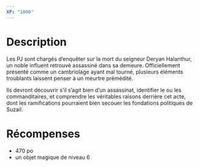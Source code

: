 ```yaml
---
XP: "1000"
---
```

# Description
Les PJ sont chargés d’enquêter sur la mort du seigneur Deryan Halanthur, un noble influent retrouvé assassiné dans sa demeure. Officiellement présenté comme un cambriolage ayant mal tourné, plusieurs éléments troublants laissent penser à un meurtre prémédité.

Ils devront découvrir s’il s’agit bien d’un assassinat, identifier le ou les commanditaires, et comprendre les véritables raisons derrière cet acte, dont les ramifications pourraient bien secouer les fondations politiques de Suzail.
# Récompenses
- 470 po
- un objet magique de niveau 6